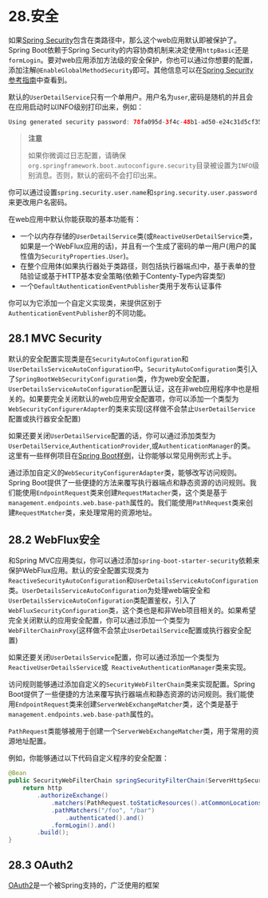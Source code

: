 # 28.安全

如果[Spring Security](https://projects.spring.io/spring-security/)包含在类路径中，那么这个web应用默认即被保护了。Spring Boot依赖于Spring Security的内容协商机制来决定使用`httpBasic`还是`formLogin`。要对web应用添加方法级的安全保护，你也可以通过你想要的配置，添加注解`@EnableGlobalMethodSecurity`即可。其他信息可以在[Spring Security参考指南](https://docs.spring.io/spring-security/site/docs/5.0.7.RELEASE/reference/htmlsingle#jc-method)中查看到。

默认的`UserDetailService`只有一个单用户。用户名为`user`,密码是随机的并且会在应用启动时以INFO级别打印出来，例如：

```java
Using generated security password: 78fa095d-3f4c-48b1-ad50-e24c31d5cf35
```

> **注意**
> 
> 如果你微调过日志配置，请确保`org.springframework.boot.autoconfigure.security`目录被设置为`INFO`级别消息。否则，默认的密码不会打印出来。

你可以通过设置`spring.security.user.name`和`spring.security.user.password`来更改用户名密码。

在web应用中默认你能获取的基本功能有：

- 一个以内存存储的`UserDetailService`类(或`ReactiveUserDetailService`类，如果是一个WebFlux应用的话)，并且有一个生成了密码的单一用户(用户的属性值为`SecurityProperties.User`)。
- 在整个应用体(如果执行器处于类路径，则包括执行器端点)中，基于表单的登陆验证或基于HTTP基本安全策略(依赖于Contenty-Type内容类型)
- 一个`DefaultAuthenticationEventPublisher`类用于发布认证事件

你可以为它添加一个自定义实现类，来提供区别于`AuthenticationEventPublisher`的不同功能。

## 28.1 MVC Security

默认的安全配置实现类是在`SecurityAutoConfiguration`和`UserDetailsServiceAutoConfiguration`中。`SecurityAutoConfiguration`类引入了`SpringBootWebSecurityConfiguration`类，作为web安全配置，`UserDetailsServiceAutoConfiguration`配置认证，这在非web应用程序中也是相关的。如果要完全关闭默认的web应用安全配置项，你可以添加一个类型为`WebSecurityConfigurerAdapter`的类来实现(这样做不会禁止`UserDetailService`配置或执行器安全配置)

如果还要关闭`UserDetailService`配置的话，你可以通过添加类型为`UserDetailService`,`AuthenticationProvider`,或`AuthenticationManager`的类。这里有一些样例项目在[Spring Boot样例](https://github.com/spring-projects/spring-boot/tree/v2.0.4.RELEASE/spring-boot-samples/)，让你能够以常见用例形式上手。

通过添加自定义的`WebSecurityConfigurerAdapter`类，能够改写访问规则。Spring Boot提供了一些便捷的方法来覆写执行器端点和静态资源的访问规则。我们能使用`EndpointRequest`类来创建`RequestMatacher`类，这个类是基于`management.endpoints.web.base-path`属性的。我们能使用`PathRequest`类来创建`RequestMatcher`类，来处理常用的资源地址。


## 28.2 WebFlux安全

和Spring MVC应用类似，你可以通过添加`spring-boot-starter-security`依赖来保护WebFlux应用。默认的安全配置实现类为`ReactiveSecurityAutoConfiguration`和`UserDetailsServiceAutoConfiguration`类。`UserDetailsServiceAutoConfiguration`为处理web端安全和`UserDetailsServiceAutoConfiguration`类配置鉴权，引入了`WebFluxSecurityConfiguration`类，这个类也是和非Web项目相关的。如果希望完全关闭默认的应用安全配置，你可以通过添加一个类型为`WebFilterChainProxy`(这样做不会禁止`UserDetailService`配置或执行器安全配置)

如果还要关闭`UserDetailsService`配置，你可以通过添加一个类型为`ReactiveUserDetailsService`或` ReactiveAuthenticationManager`类来实现。

访问规则能够通过添加自定义的`SecurityWebFilterChain`类来实现配置。Spring Boot提供了一些便捷的方法来覆写执行器端点和静态资源的访问规则。我们能使用`EndpointRequest`类来创建`ServerWebExchangeMatcher`类，这个类是基于`management.endpoints.web.base-path`属性的。

`PathRequest`类能够被用于创建一个`ServerWebExchangeMatcher`类，用于常用的资源地址配置。

例如，你能够通过以下代码自定义程序的安全配置：

```java
@Bean
public SecurityWebFilterChain springSecurityFilterChain(ServerHttpSecurity http) {
	return http
		.authorizeExchange()
			.matchers(PathRequest.toStaticResources().atCommonLocations()).permitAll()
			.pathMatchers("/foo", "/bar")
				.authenticated().and()
			.formLogin().and()
		.build();
}
```

## 28.3 OAuth2

[OAuth2](https://oauth.net/2/)是一个被Spring支持的，广泛使用的框架









































